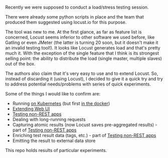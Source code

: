 Recently we were supposed to conduct a load/stress testing session. 

There were already some python scripts in place and the team that produced them suggested using locust.io for this purpose.

The tool was new to me. At the first glance, as far as feature list is concerned, Locust seems inferior to other software we used before, like Gatling or even JMeter (the latter is turning 20 soon, but it doesn't make it an invalid testing tool!). 
It looks like Locust generates load and that's pretty much it. With the exception of the single feature that 
I think is its strongest selling point: the ability to distribute the load (single master, multiple slaves) out of the box.

The authors also claim that it's very easy to use and to extend Locust. So, instead of discarding it (using Locust),
I decided to give it a quick try and try to address potential needs/problems with series of quick experiments.

Some of the things I would like to confirm are:
* Running [on Kubernetes](kubernetes/) (but first [in the docker](docker-image/))
* [Extending Web UI](extend-web-ui/)
* [Testing non-REST apps](enriching-results/)
* Dealing with long-running requests
* Capturing atomic results (now Locust saves pre-aggregated results) - part of [Testing non-REST apps](enriching-results/)
* Enriching test result data (tags, etc.) - part of [Testing non-REST apps](enriching-results/)
* Emitting the result to external data store

This repo holds results of particular experiments.

